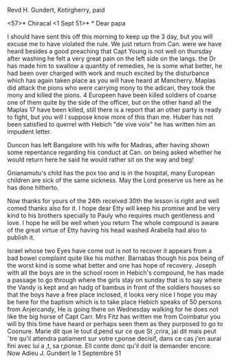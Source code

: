 Revd H. Gundert, Kotirgherry, paid

<57>* Chiracal <1 Sept 51>*
 <Monday>*
Dear papa

I should have sent this off this morning to keep up the 3 day, but you will excuse me to have violated the rule. We just return from Can. were we have heard besides a good preaching that Capt Young is not well on thursday after washing he felt a very great pain on the left side on the langs. the Dr has made him to swallow a quantity of remedies, he is some what better, he had been over charged with work and much excited by the disturbance which has again taken place as you will have heard at Mancherry. Maplas did attack the pions who were carrying mony to the adicari, they took the mony and killed the pions. 4 Europeen have been killed soldiers of coarse one of them quite by the side of the officer, but on the other hand all the Maplas 17 have been killed, still there is a report that an other party is ready to fight, but you will I suppose know more of this than me. Huber has not been satisfied to querrel with Hebich "de vive voix" he has written him an impudent letter.

Duncon has left Bangalore with his wife for Madras, after having shown some repentance regarding his conduct at Can. on being asked whether he would return here he said he would rather sit on the way and beg!

Gnianamutu's child has the pox too and is in the hospital, many European children are sick of the same sickness. May the Lord preserve us here as he has done hitherto.

Now thanks for yours of the 24th received 30th the lesson is right and well comed thanks also for it. I hope dear Etty will keep his promise and be very kind to his brothers specially to Pauly who requires much gentleness and love. I hope he will be well when you return The whole compound is aware of the great virtue of Etty having his head washed Arabella had also to publish it.

Israel whose two Eyes have come out is not to recover it appears from a bad bowel complaint quite like his mother. Barnabas though his pox being of the worst kind is some what better and one has hope of recovery. Joseph with all the boys are in the school room in Hebich's compound, he has made a passage to go through where the girls stay on sunday that is to say where the Vandy is kept and an hadg of bambus in front of the soldiers houses so that the boys have a free place inclosed, it looks very nice I hope you may be here for the baptism which is to take place Hebich speaks of 50 persons from Anjercandy, He is going there on Wednesday walking for he does not like the big horse of Capt Carr. Mrs Fitz has written me from Coimbatur you will by this time have heard or perhaps seen them as they purposed to go to Coonure. Marie dit que le tout d‚pend sur ce que St ‚crira, jai dit mais peut ˆtre qu'il attendra patiament sur votre r‚ponse decisif, dans ce cas j'en aurai fini avec lui a ‚t‚ sa r‚ponse. Ell conte donc qu'il doit la demander encore. Now Adieu
 J. Gundert
le 1 Septembre 51
